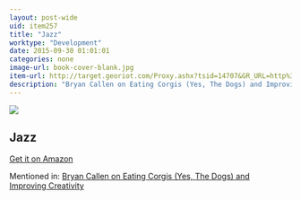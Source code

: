 ```yaml
---
layout: post-wide
uid: item257
title: "Jazz"
worktype: "Development"
date: 2015-09-30 01:01:01
categories: none
image-url: book-cover-blank.jpg
item-url: http://target.georiot.com/Proxy.ashx?tsid=14707&GR_URL=http%3A%2F%2Fwww.amazon.com%2FJazz-A-Film-Ken-Burns%2Fdp%2FB00004XQOU%2F
description: "Bryan Callen on Eating Corgis (Yes, The Dogs) and Improving Creativity"
---
```

<a href="http://target.georiot.com/Proxy.ashx?tsid=14707&GR_URL=http%3A%2F%2Fwww.amazon.com%2FJazz-A-Film-Ken-Burns%2Fdp%2FB00004XQOU%2F" target="blank"><img src="../../../../img/thumbs/book-cover-blank.jpg" class="prod-img"></a>
<h2>Jazz</h2>
<p><a href="http://target.georiot.com/Proxy.ashx?tsid=14707&GR_URL=http%3A%2F%2Fwww.amazon.com%2FJazz-A-Film-Ken-Burns%2Fdp%2FB00004XQOU%2F" target="blank">Get it on Amazon</a><p>
<p>Mentioned in: <a href="http://fourhourworkweek.com/2014/12/01/bryan-callen/" target="blank">Bryan Callen on Eating Corgis (Yes, The Dogs) and Improving Creativity</a></p>
